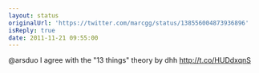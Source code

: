 ```yaml
---
layout: status
originalUrl: 'https://twitter.com/marcgg/status/138556004873936896'
isReply: true
date: 2011-11-21 09:55:00
---
```


@arsduo I agree with the "13 things" theory by dhh http://t.co/HUDdxqnS
